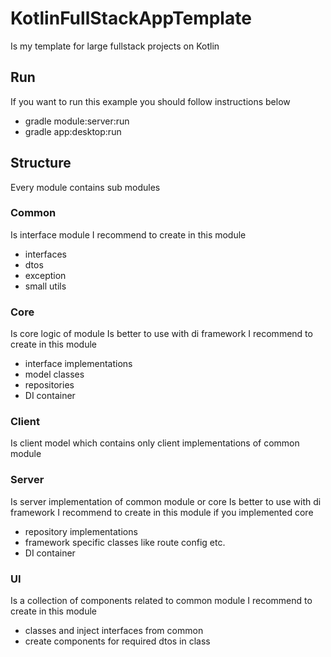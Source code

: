 # KotlinFullStackAppTemplate
Is my template for large fullstack projects on Kotlin
## Run
If you want to run this example you should follow instructions below
- gradle module:server:run
- gradle app:desktop:run
## Structure
Every module contains sub modules 
### Common
Is interface module 
I recommend to create in this module 
- interfaces
- dtos
- exception
- small utils
### Core
Is core logic of module
Is better to use with di framework
I recommend to create in this module
- interface implementations
- model classes
- repositories
- DI container
### Client
Is client model which contains only client implementations of common module
### Server
Is server implementation of common module or core
Is better to use with di framework
I recommend to create in this module if you implemented core
- repository implementations
- framework specific classes like route config etc.
- DI container
### UI
Is a collection of components related to common module
I recommend to create in this module 
- classes and inject interfaces from common
- create components for required dtos in class